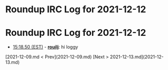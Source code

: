 # Roundup IRC Log for 2021-12-12 #
# Roundup IRC Log for 2021-12-12
* <a href="#15:18.50" id="15:18.50">15:18.50 (EST)</a> - __[rouilj](https://github.com/rouilj)__: hi loggy

<div class="inpage-footer">
[2021-12-09.md < Prev](2021-12-09.md)
[Next > 2021-12-13.md](2021-12-13.md)
</div>
